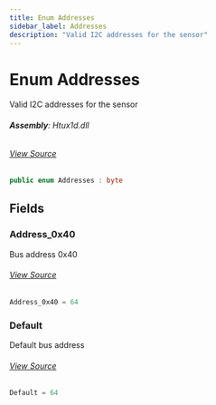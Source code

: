 ```yaml
---
title: Enum Addresses
sidebar_label: Addresses
description: "Valid I2C addresses for the sensor"
---
```

# Enum Addresses
Valid I2C addresses for the sensor

###### **Assembly**: Htux1d.dll
###### [View Source](https://github.com/WildernessLabs/Meadow.Foundation.git/blob/develop/Source/Meadow.Foundation.Peripherals/Sensors.Atmospheric.Htu2xd/Driver/Htux1dBase.cs#L13)
```csharp title="Declaration"
public enum Addresses : byte
```
## Fields
### Address_0x40
Bus address 0x40
###### [View Source](https://github.com/WildernessLabs/Meadow.Foundation.git/blob/develop/Source/Meadow.Foundation.Peripherals/Sensors.Atmospheric.Htu2xd/Driver/Htux1dBase.cs#L18)
```csharp title="Declaration"
Address_0x40 = 64
```
### Default
Default bus address
###### [View Source](https://github.com/WildernessLabs/Meadow.Foundation.git/blob/develop/Source/Meadow.Foundation.Peripherals/Sensors.Atmospheric.Htu2xd/Driver/Htux1dBase.cs#L22)
```csharp title="Declaration"
Default = 64
```
